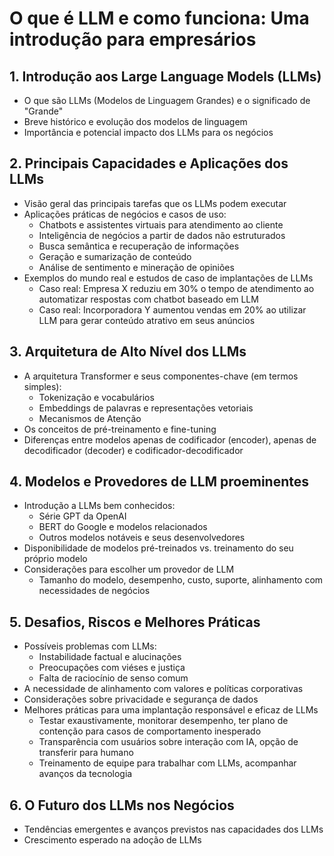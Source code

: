 # O que é LLM e como funciona: Uma introdução para empresários

## 1. Introdução aos Large Language Models (LLMs)
   - O que são LLMs (Modelos de Linguagem Grandes) e o significado de "Grande"
   - Breve histórico e evolução dos modelos de linguagem
   - Importância e potencial impacto dos LLMs para os negócios

## 2. Principais Capacidades e Aplicações dos LLMs
   - Visão geral das principais tarefas que os LLMs podem executar
   - Aplicações práticas de negócios e casos de uso:
     - Chatbots e assistentes virtuais para atendimento ao cliente
     - Inteligência de negócios a partir de dados não estruturados
     - Busca semântica e recuperação de informações  
     - Geração e sumarização de conteúdo
     - Análise de sentimento e mineração de opiniões
   - Exemplos do mundo real e estudos de caso de implantações de LLMs
     - Caso real: Empresa X reduziu em 30% o tempo de atendimento ao automatizar respostas com chatbot baseado em LLM
     - Caso real: Incorporadora Y aumentou vendas em 20% ao utilizar LLM para gerar conteúdo atrativo em seus anúncios 

## 3. Arquitetura de Alto Nível dos LLMs
   - A arquitetura Transformer e seus componentes-chave (em termos simples):
     - Tokenização e vocabulários
     - Embeddings de palavras e representações vetoriais
     - Mecanismos de Atenção
   - Os conceitos de pré-treinamento e fine-tuning
   - Diferenças entre modelos apenas de codificador (encoder), apenas de decodificador (decoder) e codificador-decodificador

## 4. Modelos e Provedores de LLM proeminentes 
   - Introdução a LLMs bem conhecidos:
     - Série GPT da OpenAI  
     - BERT do Google e modelos relacionados
     - Outros modelos notáveis e seus desenvolvedores
   - Disponibilidade de modelos pré-treinados vs. treinamento do seu próprio modelo
   - Considerações para escolher um provedor de LLM
     - Tamanho do modelo, desempenho, custo, suporte, alinhamento com necessidades de negócios

## 5. Desafios, Riscos e Melhores Práticas
   - Possíveis problemas com LLMs:  
     - Instabilidade factual e alucinações
     - Preocupações com viéses e justiça
     - Falta de raciocínio de senso comum
   - A necessidade de alinhamento com valores e políticas corporativas
   - Considerações sobre privacidade e segurança de dados
   - Melhores práticas para uma implantação responsável e eficaz de LLMs
     - Testar exaustivamente, monitorar desempenho, ter plano de contenção para casos de comportamento inesperado
     - Transparência com usuários sobre interação com IA, opção de transferir para humano
     - Treinamento de equipe para trabalhar com LLMs, acompanhar avanços da tecnologia

## 6. O Futuro dos LLMs nos Negócios  
   - Tendências emergentes e avanços previstos nas capacidades dos LLMs
   - Crescimento esperado na adoção de LLMs
